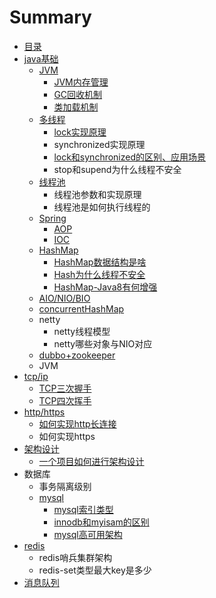 # Summary

* [目录](README.md)
* [java基础](javaji-chu-2.md)
  * [JVM](jvm.md)
    * [JVM内存管理](jvm/jvmnei-cun-guan-li.md)
    * [GC回收机制](jvm/gchui-shou-ji-zhi.md)
    * [类加载机制](jvm/lei-jia-zai-ji-zhi.md)
  * [多线程](duo-xian-cheng.md)
    * [lock实现原理](duo-xian-cheng/lockshi-xian-yuan-li.md)
    * synchronized实现原理
    * [lock和synchronized的区别、应用场景](duo-xian-cheng/lockhe-synchronized-de-qu-bie-3001-ying-yong-chang-jing.md)
    * stop和supend为什么线程不安全
  * [线程池](xian-cheng-chi.md)
    * 线程池参数和实现原理
    * 线程池是如何执行线程的
  * [Spring](spring.md)
    * [AOP](spring/aop.md)
    * [IOC](spring/ioc.md)
  * [HashMap](hashmap.md)
    * [HashMap数据结构是啥](hashmap/hashmapshu-ju-jie-gou.md)
    * [Hash为什么线程不安全](hashmap/wei-shi-yao-xian-cheng-bu-an-quan.md)
    * [HashMap-Java8有何增强](hashmap/hashmap-java8zeng-qiang.md)
  * [AIO/NIO/BIO](aioniobio.md)
  * [concurrentHashMap](concurrenthashmap.md)
  * netty
    * netty线程模型
    * netty哪些对象与NIO对应
  * [dubbo+zookeeper](dubbo+zookeeper.md)
  * JVM
* [tcp/ip](tcpip.md)
  * [TCP三次握手](tcpip/tcpsan-ci-wo-shou.md)
  * [TCP四次挥手](tcpip/tcpsi-ci-hui-shou.md)
* [http/https](httphttps.md)
  * [如何实现http长连接](httphttps/ru-he-shi-xian-http-chang-lian-jie.md)
  * 如何实现https
* [架构设计](jia-gou-she-ji.md)
  * [一个项目如何进行架构设计](jia-gou-she-ji/yi-ge-xiang-mu-ru-he-jin-xing-jia-gou-she-ji.md)
* 数据库
  * 事务隔离级别
  * [mysql](mysql.md)
    * [mysql索引类型](mysqlsuo-yin-lei-xing.md)
    * [innodb和myisam的区别](innodb.md)
    * [mysql高可用架构](mysqlgao-ke-yong-jia-gou.md)
* [redis](redis.md)
  * redis哨兵集群架构
  * redis-set类型最大key是多少
* [消息队列](kafka.md)

